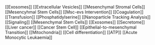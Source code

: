 [[Exosomes]]
[[Extracellular Vesicles]]
[[Mesenchymal Stromal Cells]]
[[Mesencyhmal Stem Cells]]
[[Msc-evs Intervention]]
[[Coagulation]]
[[Transfusion]]
[[Phosphatidylserine]]
[[Nanoparticle Tracking Analysis]]
[[Signaling]]
[[Mesenchymal Stem Cells]]
[[Exosomes]]
[[Secretome]]
[[Liver cancer]]
[[Cancer Stem Cell]]
[[Epithelial-to-mesenchymal Transition]]
[[Mitochondria]]
[[Cell differentiation]]
[[ATP]]
[[Acute Monocytic Leukaemia]]
